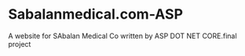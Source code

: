 # Sabalanmedical.com-ASP
A website for SAbalan Medical Co written by ASP DOT NET CORE.final project
